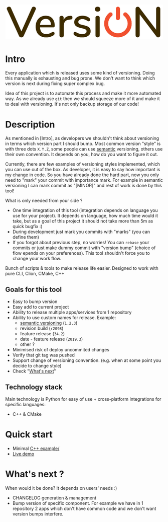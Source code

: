 # ![VersiON](./VersiON-logo.svg)

# Intro
Every application which is released uses some kind of versioning. Doing this manually is exhausting and
bug prone. We don't want to think which version is next during fixing super complex bug.

Idea of this project is to automate this process and make it more automated way. As we already use
`git` then we should squeeze more of it and make it to deal with versioning. It's not only backup
storage of our code!

# Description
As mentioned in [Intro], as developers we shouldn't think about versioning in terms which version
part I should bump. Most common version "style" is with three dots `X.Y.Z`, some people can use
[semantic]() versioning, others use their own convention. It depends on you, how do you want to figure
it out.

Currently, there are few examples of versioning styles implemented, which you can use out of the box.
As developer, it is easy to say how important is my change in code. So you have already done
the hard part, now you only need to "mark" your commit with importance mark. For example in semantic
versioning I can mark commit as "[MINOR]" and rest of work is done by this tool!

What is only needed from your side ?
- One time integration of this tool (integration depends on language you use for your project).
It depends on language, how much time would it take, but as a goal of this project it should not take more than 5m as quick bugfix :)
- During development just mark you commits with "marks" (you can define them)
- If you forgot about previous step, no worries! You can `rebase` your commits or just make dummy
commit with "version bump" (choice of flow epends on your preferences). This tool shouldn't force you to change
your work flow.



Bunch of scripts & tools to make release life easier.
Designed to work with pure CLI, Clion, CMake, C++

## Goals for this tool

- Easy to bump version
- Easy add to current project
- Ability to release multiple apps/services from 1 repository
- Ability to use custom names for release. Example:
	- [semantic versioning](https://semver.org/) (`1.2.3`)
	- revision build (`r2098`)
	- feature release (`34.2`)
	- date - feature release (`2019.3`)
	- other ?
- Minimised risk of deploy uncommited changes
- Verify that git tag was pushed
- Support change of versioning convention. (e.g. when at some point you decide to change style)
- Check "[What's next](#What's-next-?)"

## Technology stack
Main technology is Python for easy of use + cross-platform
Integrations for specific languages:
- C++ & CMake

# Quick start

- Minimal [C++ example/](cpp/README.md)
- [Live demo](https://TODO)


# What's next ?
When would it be done? It depends on users' needs :)
- CHANGELOG generation & management
- Bump version of specific component. For example we have in 1 repository 2 apps which don't
have common code and we don't want version bumps interfere.
